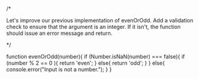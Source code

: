 /*

Let's improve our previous implementation of evenOrOdd. Add a validation check to ensure that the argument is an integer. If it isn't, the function should issue an error message and return.

*/

function evenOrOdd(number){
    if (Number.isNaN(number) === false){
        if (number % 2 == 0 ){
        return 'even';
        } else{
        return 'odd';
    }
} else{
    console.error("Input is not a number.");
}
}
